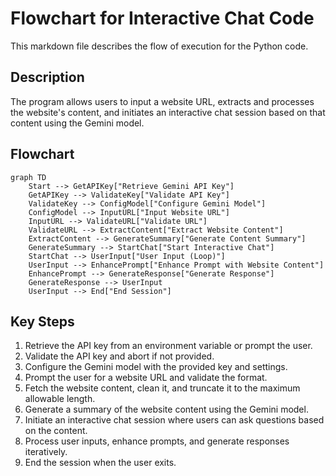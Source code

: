 
# Flowchart for Interactive Chat Code

This markdown file describes the flow of execution for the Python code.

## Description

The program allows users to input a website URL, extracts and processes the website's content, and initiates an interactive chat session based on that content using the Gemini model.

## Flowchart

```mermaid
graph TD
    Start --> GetAPIKey["Retrieve Gemini API Key"]
    GetAPIKey --> ValidateKey["Validate API Key"]
    ValidateKey --> ConfigModel["Configure Gemini Model"]
    ConfigModel --> InputURL["Input Website URL"]
    InputURL --> ValidateURL["Validate URL"]
    ValidateURL --> ExtractContent["Extract Website Content"]
    ExtractContent --> GenerateSummary["Generate Content Summary"]
    GenerateSummary --> StartChat["Start Interactive Chat"]
    StartChat --> UserInput["User Input (Loop)"]
    UserInput --> EnhancePrompt["Enhance Prompt with Website Content"]
    EnhancePrompt --> GenerateResponse["Generate Response"]
    GenerateResponse --> UserInput
    UserInput --> End["End Session"]
```

## Key Steps

1. Retrieve the API key from an environment variable or prompt the user.
2. Validate the API key and abort if not provided.
3. Configure the Gemini model with the provided key and settings.
4. Prompt the user for a website URL and validate the format.
5. Fetch the website content, clean it, and truncate it to the maximum allowable length.
6. Generate a summary of the website content using the Gemini model.
7. Initiate an interactive chat session where users can ask questions based on the content.
8. Process user inputs, enhance prompts, and generate responses iteratively.
9. End the session when the user exits.

